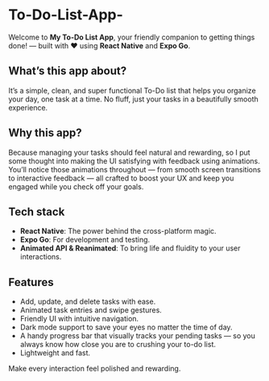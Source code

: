 # To-Do-List-App-

Welcome to **My To-Do List App**, your friendly companion to getting things done! — built with ❤️ using **React Native** and **Expo Go**.

## What’s this app about?

It’s a simple, clean, and super functional To-Do list that helps you organize your day, one task at a time. No fluff, just your tasks in a beautifully smooth experience.

## Why this app?

Because managing your tasks should feel natural and rewarding, so I put some thought into making the UI satisfying with feedback using animations.  
You’ll notice those animations throughout — from smooth screen transitions to interactive feedback — all crafted to boost your UX and keep you engaged while you check off your goals.

## Tech stack

- **React Native**: The power behind the cross-platform magic.  
- **Expo Go**: For development and testing.  
- **Animated API & Reanimated**: To bring life and fluidity to your user interactions.

## Features

- Add, update, and delete tasks with ease.  
- Animated task entries and swipe gestures.  
- Friendly UI with intuitive navigation.  
- Dark mode support to save your eyes no matter the time of day.  
- A handy progress bar that visually tracks your pending tasks — so you always know how close you are to crushing your to-do list.  
- Lightweight and fast.

Make every interaction feel polished and rewarding.
